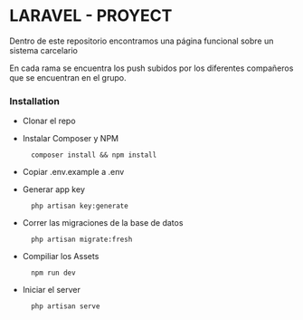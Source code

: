 # LARAVEL - PROYECT
Dentro de este repositorio encontramos una página funcional sobre un sistema carcelario

En cada rama se encuentra los push subidos por los diferentes compañeros que se encuentran en el grupo.

### Installation

- Clonar el repo
- Instalar Composer y NPM

        composer install && npm install
        
* Copiar .env.example a .env
* Generar app key

        php artisan key:generate
        
* Correr las migraciones de la base de datos

        php artisan migrate:fresh
        
* Compiliar los Assets
        
        npm run dev
        
* Iniciar el server
        
        php artisan serve

